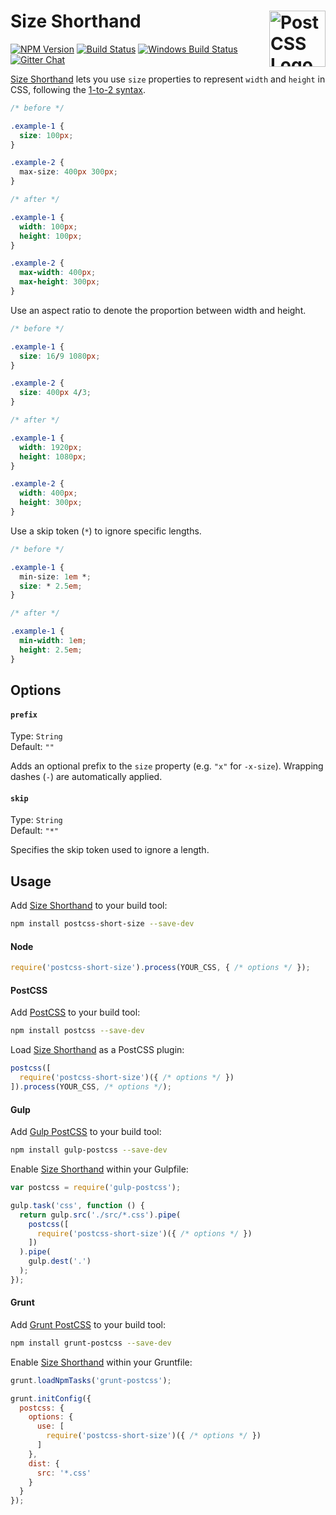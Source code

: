 # Size Shorthand [<img src="https://postcss.github.io/postcss/logo.svg" alt="PostCSS Logo" width="90" height="90" align="right">][postcss]

[![NPM Version][npm-img]][npm-url]
[![Build Status][cli-img]][cli-url]
[![Windows Build Status][win-img]][win-url]
[![Gitter Chat][git-img]][git-url]

[Size Shorthand] lets you use `size` properties to represent `width` and `height` in CSS, following the [1-to-2 syntax].

```css
/* before */

.example-1 {
  size: 100px;
}

.example-2 {
  max-size: 400px 300px;
}

/* after */

.example-1 {
  width: 100px;
  height: 100px;
}

.example-2 {
  max-width: 400px;
  max-height: 300px;
}
```

Use an aspect ratio to denote the proportion between width and height.

```css
/* before */

.example-1 {
  size: 16/9 1080px;
}

.example-2 {
  size: 400px 4/3;
}

/* after */

.example-1 {
  width: 1920px;
  height: 1080px;
}

.example-2 {
  width: 400px;
  height: 300px;
}
```

Use a skip token (`*`) to ignore specific lengths.

```css
/* before */

.example-1 {
  min-size: 1em *;
  size: * 2.5em;
}

/* after */

.example-1 {
  min-width: 1em;
  height: 2.5em;
}
```

## Options

#### `prefix`

Type: `String`  
Default: `""`

Adds an optional prefix to the `size` property (e.g. `"x"` for `-x-size`). Wrapping dashes (`-`) are automatically applied.

#### `skip`

Type: `String`  
Default: `"*"`

Specifies the skip token used to ignore a length.

## Usage

Add [Size Shorthand] to your build tool:

```bash
npm install postcss-short-size --save-dev
```

#### Node

```js
require('postcss-short-size').process(YOUR_CSS, { /* options */ });
```

#### PostCSS

Add [PostCSS] to your build tool:

```bash
npm install postcss --save-dev
```

Load [Size Shorthand] as a PostCSS plugin:

```js
postcss([
  require('postcss-short-size')({ /* options */ })
]).process(YOUR_CSS, /* options */);
```

#### Gulp

Add [Gulp PostCSS] to your build tool:

```bash
npm install gulp-postcss --save-dev
```

Enable [Size Shorthand] within your Gulpfile:

```js
var postcss = require('gulp-postcss');

gulp.task('css', function () {
  return gulp.src('./src/*.css').pipe(
    postcss([
      require('postcss-short-size')({ /* options */ })
    ])
  ).pipe(
    gulp.dest('.')
  );
});
```

#### Grunt

Add [Grunt PostCSS] to your build tool:

```bash
npm install grunt-postcss --save-dev
```

Enable [Size Shorthand] within your Gruntfile:

```js
grunt.loadNpmTasks('grunt-postcss');

grunt.initConfig({
  postcss: {
    options: {
      use: [
        require('postcss-short-size')({ /* options */ })
      ]
    },
    dist: {
      src: '*.css'
    }
  }
});
```

[npm-url]: https://www.npmjs.com/package/postcss-short-size
[npm-img]: https://img.shields.io/npm/v/postcss-short-size.svg
[cli-url]: https://travis-ci.org/jonathantneal/postcss-short-size
[cli-img]: https://img.shields.io/travis/jonathantneal/postcss-short-size.svg
[win-url]: https://ci.appveyor.com/project/jonathantneal/postcss-short-size
[win-img]: https://img.shields.io/appveyor/ci/jonathantneal/postcss-short-size.svg
[git-url]: https://gitter.im/postcss/postcss
[  git-img]: https://img.shields.io/badge/chat-gitter-blue.svg

[Size Shorthand]: https://github.com/jonathantneal/postcss-short-size
[PostCSS]: https://github.com/postcss/postcss
[Gulp PostCSS]: https://github.com/postcss/gulp-postcss
[Grunt PostCSS]: https://github.com/nDmitry/grunt-postcss
[1-to-2 syntax]: https://developer.mozilla.org/en-US/docs/Web/CSS/Shorthand_properties#Tricky_edge_cases
